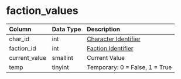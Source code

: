 # faction\_values

| Column | Data Type | Description |
| :--- | :--- | :--- |
| char\_id | int | [Character Identifier](../../../schema/categories/characters/character_data.md) |
| faction\_id | int | [Faction Identifier](faction_list.md) |
| current\_value | smallint | Current Value |
| temp | tinyint | Temporary: 0 = False, 1 = True |

